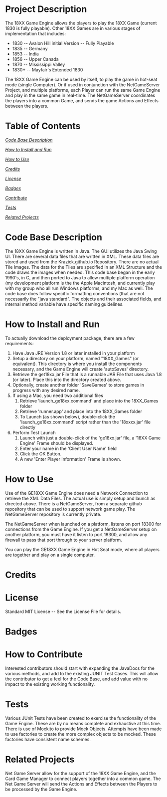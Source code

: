 # Project Description

The 18XX Game Engine allows the players to play the 18XX Game (current 1830 is fully playable). Other 18XX Games are in various stages of implementation that includes:

* 1830 -- Avalon Hill initial Version -- Fully Playable
* 1835 -- Germany
* 1853 -- India
* 1856 -- Upper Canada
* 1870 -- Mississippi Valley
* 1830+ -- Mayfair's Extended 1830

The 18XX Game Engine can be used by itself, to play the game in hot-seat mode (single Computer). Or if used in conjunction with the NetGameServer Project, and multiple platforms, each Player can run the same Game Engine and play in the same game in real-time. The NetGameServer coordinates the players into a common Game, and sends the game Actions and Effects between the players.

# Table of Contents
*[Code Base Description](#Description)*

*[How to Install and Run](#Install)*

*[How to Use](#Use)*

*[Credits](#Credits)*

*[License](#License)*

*[Badges](#Badges)*

*[Contribute](#Contribute)*

*[Tests](#Tests)*

*[Related Projects](#Related)*

# Code Base Description
<a name="Description"></a>

The 18XX Game Engine is written in Java. The GUI utilizes the Java Swing UI. There are several data files that are written in XML. These data files are stored and used from the Krazick.github.io Repository. There are no actual Tile Images. The data for the Tiles are specified in an XML Structure and the code draws the images when needed.
This code base began in the early 1990's, in C, and then ported to Java to allow multiple platform operation (my development platform is the the Apple Macintosh, and currently play with my group who all run Windows platforms, and my Mac as well. The code base does follow specific formatting conventions (that are not necessarily the "java standard". The objects and their associated fields, and internal method variable have specific naming guidelines.


# How to Install and Run
<a name="Install"></a>

To actually download the deployment package, there are a few requirements:

1. Have Java JRE Version 1.8 or later installed in your platform
1. Setup a directory on your platform, named "18XX_Games" (or equivalent). This directory is where you install the components necessary, and the Game Engine will create 'autoSaves' directory.
1. Retrieve the get18xx.jar File that is a runnable JAR File that uses Java 1.8 (or later). Place this into the directory created above.
1. Optionally, create another folder 'SaveGames' to store games in progress with any desired name.
1. If using a Mac, you need two additional files
    1. Retrieve 'launch_ge18xx.command' and place into the 18XX_Games folder
    1. Retrieve 'runner.app' and place into the 18XX_Games folder
    1. To Launch (as shown below), double-click the 'launch_ge18xx.command' script rather than the '18xxxx.jar' file directly
1. Perform Test Launch
    1. Launch with just a double-click of the 'ge18xx.jar' file, a '18XX Game Engine' Frame should be displayed.
    1. Enter your name in the 'Client User Name' field
    1. Click the OK Button.
    1. A new 'Enter Player Information' Frame is shown.  

# How to Use
<a name="Use"></a>

Use of the GE18XX Game Engine does need a Network Connection to retrieve the XML Data Files. The actual use is simply setup and launch as directed above. There is a NetGameServer, from a separate github repository that can be used to support network game play. The NetGameServer repository is currently private. 

The NetGameServer when launched on a platform, listens on port 18300 for connections from the Game Engine. If you get a NetGameServer setup on another platform, you must have it listen to port 18300, and allow any firewall to pass that port through to your server platform.

You can play the GE18XX Game Engine in Hot Seat mode, where all players are together and play on a single computer.

# Credits
<a name="Credits"></a>

# License
<a name="License"></a>
Standard MIT License -- See the License File for details.

# Badges
<a name="Badges"></a>

# How to Contribute
<a name="Contribute"></a>

Interested contributors should start with expanding the JavaDocs for the various methods, and add to the existing JUNIT Test Cases. This will allow the contributor to get a feel for the Code Base, and add value with no impact to the existing working functionality.

# Tests
<a name="Tests"></a>

Various JUnit Tests have been created to exercise the functionality of the Game Engine. These are by no means complete and exhaustive at this time. There is use of Mockito to provide Mock Objects. Attempts have been made to use factories to create the more complex objects to be mocked. These factories have consistent name schemes.


# Related Projects
<a name="Related"></a>

Net Game Server allow for the support of the 18XX Game Engine, and the Card Game Manager to connect players together into a common game. The Net Game Server will send the Actions and Effects between the Players to be processed by the Game Engine. 
